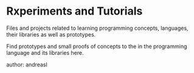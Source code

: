 # Rxperiments and Tutorials
Files and projects related to learning programming concepts, languages, their libraries as well as
prototypes.

Find prototypes and small proofs of concepts to the in the programming language and its libraries
here.

author: andreasl
